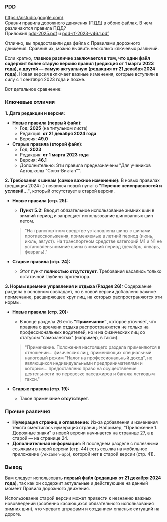 ### PDD
https://aistudio.google.com/  
Сравни правила дорожного движения (ПДД) в обоих файлах. В чем различаются правила ПДД?  
Приложил [pdd-2025.pdf](https://pddmaster.ru/pdd/skachat-pdd-besplatno.html?ysclid=mc3n685aw2839567526) и [pdd-rf-2023-v46.1.pdf](https://xn----8sbfshmwb0aq0k.xn--p1ai/wp-content/uploads/literatura/pdd-rf-2023-v46.1.pdf?ysclid=mc3n7dfbhu657379568)  

Отлично, вы предоставили два файла с Правилами дорожного движения. Сравнив их, можно выявить несколько ключевых различий.

Если кратко, **главное различие заключается в том, что один файл содержит более старую версию правил (редакция от 1 марта 2023 года), а другой — самую актуальную (редакция от 21 декабря 2024 года)**. Новая версия включает важные изменения, которые вступили в силу с 1 сентября 2023 года и позже.

Вот детальное сравнение:

### Ключевые отличия

**1. Дата редакции и версия:**
*   **Новые правила (первый файл):**
    *   Год: **2025** (на титульном листе)
    *   Редакция: **от 21 декабря 2024 года**
    *   Версия: **49.0**
*   **Старые правила (второй файл):**
    *   Год: **2023**
    *   Редакция: **от 1 марта 2023 года**
    *   Версия: **46.1**
    *   Дополнительно: Эти правила предназначены "Для учеников Автошколы "Союз-Виктан"".

**2. Требования к шинам (самое важное изменение):**
В новых правилах (редакция 2024 г.) появился новый пункт в **"Перечне неисправностей и условий..."**, который отсутствует в старой версии.

*   **Новые правила (стр. 25):**
    *   **Пункт 5.2:** Вводит обязательное использование зимних шин в зимний период и запрещает использование шипованных шин летом.
    > "На транспортном средстве установлены шины с шипами противоскольжения, применяемые в летний период (июнь, июль, август). На транспортном средстве категорий М1 и N1 не установлены зимние шины в зимний период (декабрь, январь, февраль)."

*   **Старые правила (стр. 24):**
    *   Этот пункт **полностью отсутствует**. Требования касались только остаточной глубины протектора.

**3. Нормы времени управления и отдыха (Раздел 26):**
Содержание раздела в основном совпадает, но в новой версии добавлено важное примечание, расширяющее круг лиц, на которых распространяются эти нормы.

*   **Новые правила (стр. 20):**
    *   В конце раздела 26 есть **"Примечание"**, которое уточняет, что правила о времени отдыха распространяются не только на профессиональных водителей, но и на физических лиц со статусом "самозанятых" (например, в такси).
    > "Примечание. Положения настоящего раздела применяются в отношении... физических лиц, применяющих специальный налоговый режим "Налог на профессиональный доход", не являющихся индивидуальными предпринимателями и которым... предоставлено право на осуществление деятельности по перевозке пассажиров и багажа легковым такси."

*   **Старые правила (стр. 19):**
    *   Такое примечание **отсутствует**.

### Прочие различия

*   **Нумерация страниц и оглавление:** Из-за добавления и изменения текста сместилась нумерация страниц. Например, "Приложение 1. Дорожные знаки" в новой версии начинается на странице 27, а в старой — на странице 24.
*   **Дополнительная информация:** В последнем разделе с полезными ссылками в новой версии (стр. 44) есть ссылка на мобильное приложение (`/ekzamen-app`), которой нет в старой версии (стр. 41).

### Вывод

Вам следует использовать **первый файл (редакция от 21 декабря 2024 года)**, так как он содержит актуальные и действующие на данный момент Правила дорожного движения.

Использование старой версии может привести к незнанию важных нововведений (особенно касающихся обязательного использования зимних шин), что чревато штрафами и созданием опасных ситуаций на дороге.

